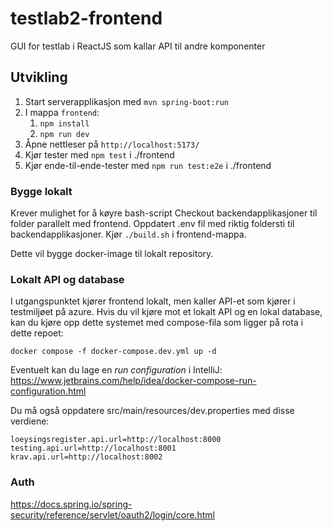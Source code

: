 # testlab2-frontend

GUI for testlab i ReactJS som kallar API til andre komponenter

## Utvikling

1. Start serverapplikasjon med `mvn spring-boot:run`
2. I mappa `frontend`:
    1. `npm install`
    2. `npm run dev`
3. Åpne nettleser på `http://localhost:5173/`
4. Kjør tester med `npm test` i ./frontend
5. Kjør ende-til-ende-tester med `npm run test:e2e` i ./frontend


### Bygge lokalt
Krever mulighet for å køyre bash-script
Checkout backendapplikasjoner til folder parallelt med frontend.
Oppdatert .env fil med riktig foldersti til backendapplikasjoner.
Kjør `./build.sh` i frontend-mappa.

Dette vil bygge docker-image til lokalt repository.

### Lokalt API og database

I utgangspunktet kjører frontend lokalt, men kaller API-et som kjører i testmiljøet på azure. Hvis du vil kjøre mot et
lokalt API og en lokal database, kan du kjøre opp dette systemet med compose-fila som ligger på rota i dette repoet:

`docker compose -f docker-compose.dev.yml up -d`

Eventuelt kan du lage en _run configuration_ i
IntelliJ: https://www.jetbrains.com/help/idea/docker-compose-run-configuration.html

Du må også oppdatere src/main/resources/dev.properties med disse verdiene:

```
loeysingsregister.api.url=http://localhost:8000
testing.api.url=http://localhost:8001
krav.api.url=http://localhost:8002
```

### Auth
https://docs.spring.io/spring-security/reference/servlet/oauth2/login/core.html
